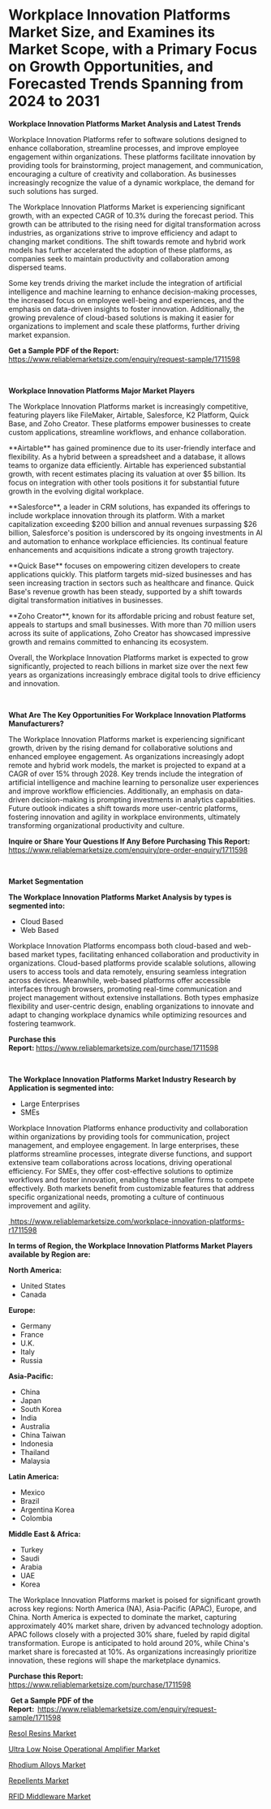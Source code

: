 <p><h1>Workplace Innovation Platforms Market Size, and Examines its Market Scope, with a Primary Focus on Growth Opportunities, and Forecasted Trends Spanning from 2024 to 2031</h1></p><p><strong>Workplace Innovation Platforms Market Analysis and Latest Trends</strong></p>
<p><p>Workplace Innovation Platforms refer to software solutions designed to enhance collaboration, streamline processes, and improve employee engagement within organizations. These platforms facilitate innovation by providing tools for brainstorming, project management, and communication, encouraging a culture of creativity and collaboration. As businesses increasingly recognize the value of a dynamic workplace, the demand for such solutions has surged.</p><p>The Workplace Innovation Platforms Market is experiencing significant growth, with an expected CAGR of 10.3% during the forecast period. This growth can be attributed to the rising need for digital transformation across industries, as organizations strive to improve efficiency and adapt to changing market conditions. The shift towards remote and hybrid work models has further accelerated the adoption of these platforms, as companies seek to maintain productivity and collaboration among dispersed teams.</p><p>Some key trends driving the market include the integration of artificial intelligence and machine learning to enhance decision-making processes, the increased focus on employee well-being and experiences, and the emphasis on data-driven insights to foster innovation. Additionally, the growing prevalence of cloud-based solutions is making it easier for organizations to implement and scale these platforms, further driving market expansion.</p></p>
<p><strong>Get a Sample PDF of the Report:&nbsp;</strong> <a href="https://www.reliablemarketsize.com/enquiry/request-sample/1711598?utm_campaign=1778&utm_medium=2&utm_source=Github&utm_content=ia&utm_term=22102024&utm_id=workplace-innovation-platforms">https://www.reliablemarketsize.com/enquiry/request-sample/1711598</a></p>
<p>&nbsp;</p>
<p><strong>Workplace Innovation Platforms Major Market Players</strong></p>
<p><p>The Workplace Innovation Platforms market is increasingly competitive, featuring players like FileMaker, Airtable, Salesforce, K2 Platform, Quick Base, and Zoho Creator. These platforms empower businesses to create custom applications, streamline workflows, and enhance collaboration.</p><p>**Airtable** has gained prominence due to its user-friendly interface and flexibility. As a hybrid between a spreadsheet and a database, it allows teams to organize data efficiently. Airtable has experienced substantial growth, with recent estimates placing its valuation at over $5 billion. Its focus on integration with other tools positions it for substantial future growth in the evolving digital workplace.</p><p>**Salesforce**, a leader in CRM solutions, has expanded its offerings to include workplace innovation through its platform. With a market capitalization exceeding $200 billion and annual revenues surpassing $26 billion, Salesforce's position is underscored by its ongoing investments in AI and automation to enhance workplace efficiencies. Its continual feature enhancements and acquisitions indicate a strong growth trajectory.</p><p>**Quick Base** focuses on empowering citizen developers to create applications quickly. This platform targets mid-sized businesses and has seen increasing traction in sectors such as healthcare and finance. Quick Base's revenue growth has been steady, supported by a shift towards digital transformation initiatives in businesses.</p><p>**Zoho Creator**, known for its affordable pricing and robust feature set, appeals to startups and small businesses. With more than 70 million users across its suite of applications, Zoho Creator has showcased impressive growth and remains committed to enhancing its ecosystem. </p><p>Overall, the Workplace Innovation Platforms market is expected to grow significantly, projected to reach billions in market size over the next few years as organizations increasingly embrace digital tools to drive efficiency and innovation.</p></p>
<p>&nbsp;</p>
<p><strong>What Are The Key Opportunities For Workplace Innovation Platforms Manufacturers?</strong></p>
<p><p>The Workplace Innovation Platforms market is experiencing significant growth, driven by the rising demand for collaborative solutions and enhanced employee engagement. As organizations increasingly adopt remote and hybrid work models, the market is projected to expand at a CAGR of over 15% through 2028. Key trends include the integration of artificial intelligence and machine learning to personalize user experiences and improve workflow efficiencies. Additionally, an emphasis on data-driven decision-making is prompting investments in analytics capabilities. Future outlook indicates a shift towards more user-centric platforms, fostering innovation and agility in workplace environments, ultimately transforming organizational productivity and culture.</p></p>
<p><strong>Inquire or Share Your Questions If Any Before Purchasing This Report:</strong> <a href="https://www.reliablemarketsize.com/enquiry/pre-order-enquiry/1711598?utm_campaign=1778&utm_medium=2&utm_source=Github&utm_content=ia&utm_term=22102024&utm_id=workplace-innovation-platforms">https://www.reliablemarketsize.com/enquiry/pre-order-enquiry/1711598</a></p>
<p>&nbsp;</p>
<p><strong>Market Segmentation</strong></p>
<p><strong>The Workplace Innovation Platforms Market Analysis by types is segmented into:</strong></p>
<p><ul><li>Cloud Based</li><li>Web Based</li></ul></p>
<p><p>Workplace Innovation Platforms encompass both cloud-based and web-based market types, facilitating enhanced collaboration and productivity in organizations. Cloud-based platforms provide scalable solutions, allowing users to access tools and data remotely, ensuring seamless integration across devices. Meanwhile, web-based platforms offer accessible interfaces through browsers, promoting real-time communication and project management without extensive installations. Both types emphasize flexibility and user-centric design, enabling organizations to innovate and adapt to changing workplace dynamics while optimizing resources and fostering teamwork.</p></p>
<p><strong>Purchase this Report:&nbsp;</strong><a href="https://www.reliablemarketsize.com/purchase/1711598?utm_campaign=1778&utm_medium=2&utm_source=Github&utm_content=ia&utm_term=22102024&utm_id=workplace-innovation-platforms">https://www.reliablemarketsize.com/purchase/1711598</a></p>
<p>&nbsp;</p>
<p><strong>The Workplace Innovation Platforms Market Industry Research by Application is segmented into:</strong></p>
<p><ul><li>Large Enterprises</li><li>SMEs</li></ul></p>
<p><p>Workplace Innovation Platforms enhance productivity and collaboration within organizations by providing tools for communication, project management, and employee engagement. In large enterprises, these platforms streamline processes, integrate diverse functions, and support extensive team collaborations across locations, driving operational efficiency. For SMEs, they offer cost-effective solutions to optimize workflows and foster innovation, enabling these smaller firms to compete effectively. Both markets benefit from customizable features that address specific organizational needs, promoting a culture of continuous improvement and agility.</p></p>
<p><a href="https://www.reliablemarketsize.com/workplace-innovation-platforms-r1711598?utm_campaign=1778&utm_medium=2&utm_source=Github&utm_content=ia&utm_term=22102024&utm_id=workplace-innovation-platforms">&nbsp;https://www.reliablemarketsize.com/workplace-innovation-platforms-r1711598</a></p>
<p><strong>In terms of Region, the Workplace Innovation Platforms Market Players available by Region are:</strong></p>
<p>
    <p> <strong> North America: </strong>
        <ul>
            <li>United States</li>
            <li>Canada</li>
        </ul>
        </p> 
    <p> <strong> Europe: </strong>
        <ul>
            <li>Germany</li>
            <li>France</li>
            <li>U.K.</li>
            <li>Italy</li>
            <li>Russia</li>
        </ul>
        </p> 
    <p> <strong> Asia-Pacific: </strong>
        <ul>
            <li>China</li>
            <li>Japan</li>
            <li>South Korea</li>
            <li>India</li>
            <li>Australia</li>
            <li>China Taiwan</li>
            <li>Indonesia</li>
            <li>Thailand</li>
            <li>Malaysia</li>
        </ul>
        </p> 
    <p> <strong> Latin America: </strong>
        <ul>
            <li>Mexico</li>
            <li>Brazil</li>
            <li>Argentina Korea</li>
            <li>Colombia</li>
        </ul>
        </p> 
    <p> <strong> Middle East & Africa: </strong>
        <ul>
            <li>Turkey</li>
            <li>Saudi</li>
            <li>Arabia</li>
            <li>UAE</li>
            <li>Korea</li>
        </ul>
    </p>
    </p>
<p><p>The Workplace Innovation Platforms market is poised for significant growth across key regions: North America (NA), Asia-Pacific (APAC), Europe, and China. North America is expected to dominate the market, capturing approximately 40% market share, driven by advanced technology adoption. APAC follows closely with a projected 30% share, fueled by rapid digital transformation. Europe is anticipated to hold around 20%, while China's market share is forecasted at 10%. As organizations increasingly prioritize innovation, these regions will shape the marketplace dynamics.</p></p>
<p><strong>Purchase this Report: </strong><a href="https://www.reliablemarketsize.com/purchase/1711598?utm_campaign=1778&utm_medium=2&utm_source=Github&utm_content=ia&utm_term=22102024&utm_id=workplace-innovation-platforms">https://www.reliablemarketsize.com/purchase/1711598</a></p>
<p>&nbsp;<strong>Get a Sample PDF of the Report:&nbsp;&nbsp;</strong><a href="https://www.reliablemarketsize.com/enquiry/request-sample/1711598?utm_campaign=1778&utm_medium=2&utm_source=Github&utm_content=ia&utm_term=22102024&utm_id=workplace-innovation-platforms">https://www.reliablemarketsize.com/enquiry/request-sample/1711598</a></p>
<p><strong></strong></p>
<p><p><a href="https://www.linkedin.com/pulse/emerging-technologies-reshaping-resol-resins-market-iq5if?utm_campaign=1778&utm_medium=2&utm_source=Github&utm_content=ia&utm_term=22102024&utm_id=workplace-innovation-platforms">Resol Resins Market</a></p><p><a href="https://issuu.com/reportprime-2/docs/ultra-low-noise-operational-amplifi_b5ba0f0723d5f4?utm_campaign=1778&utm_medium=2&utm_source=Github&utm_content=ia&utm_term=22102024&utm_id=workplace-innovation-platforms">Ultra Low Noise Operational Amplifier Market</a></p><p><a href="https://www.linkedin.com/pulse/rhodium-alloys-market-trends-detailed-study-its-segmentation-4kome?utm_campaign=1778&utm_medium=2&utm_source=Github&utm_content=ia&utm_term=22102024&utm_id=workplace-innovation-platforms">Rhodium Alloys Market</a></p><p><a href="https://www.linkedin.com/pulse/top-trends-transforming-repellents-market-2024-2031-fkc0f?utm_campaign=1778&utm_medium=2&utm_source=Github&utm_content=ia&utm_term=22102024&utm_id=workplace-innovation-platforms">Repellents Market</a></p><p><a href="https://www.linkedin.com/pulse/navigating-rfid-middleware-market-expert-analysis-ozpif?utm_campaign=1778&utm_medium=2&utm_source=Github&utm_content=ia&utm_term=22102024&utm_id=workplace-innovation-platforms">RFID Middleware Market</a></p></p>